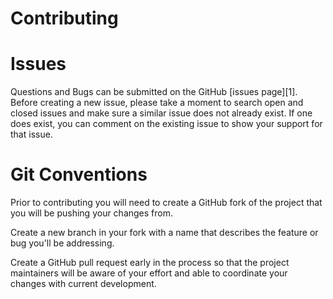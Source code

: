 Contributing
============

Issues
======
Questions and Bugs can be submitted on the GitHub [issues page][1]. Before creating 
a new issue, please take a moment to search open and closed issues
and make sure a similar issue does not already exist. If one does exist, you
can comment on the existing issue to show your support for that issue.

Git Conventions
===============
Prior to contributing you will need to create a GitHub fork of the project that
you will be pushing your changes from.

Create a new branch in your fork with a name that describes the feature or bug
you'll be addressing.

Create a GitHub pull request early in the process so that the project maintainers
will be aware of your effort and able to coordinate your changes with current
development.
